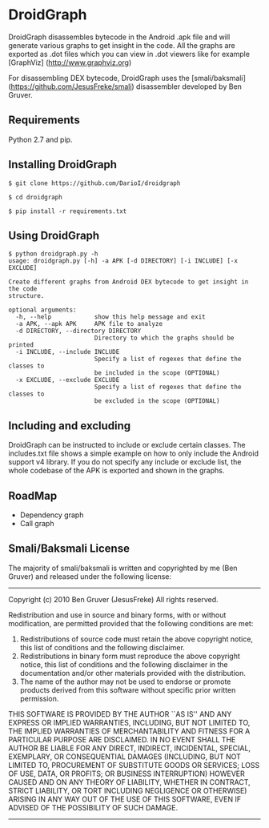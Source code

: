 # DroidGraph

DroidGraph disassembles bytecode in the Android .apk file and will generate 
various graphs to get insight in the code. All the graphs are exported as 
.dot files which you can view in .dot viewers like for example [GraphViz]
(http://www.graphviz.org)

For disassembling DEX bytecode, DroidGraph uses the [smali/baksmali]
(https://github.com/JesusFreke/smali) disassembler developed by Ben Gruver.

## Requirements

Python 2.7 and pip.

## Installing DroidGraph

```shell
$ git clone https://github.com/DarioI/droidgraph

$ cd droidgraph

$ pip install -r requirements.txt
```
## Using DroidGraph

```shell
$ python droidgraph.py -h
usage: droidgraph.py [-h] -a APK [-d DIRECTORY] [-i INCLUDE] [-x EXCLUDE]

Create different graphs from Android DEX bytecode to get insight in the code
structure.

optional arguments:
  -h, --help            show this help message and exit
  -a APK, --apk APK     APK file to analyze
  -d DIRECTORY, --directory DIRECTORY
                        Directory to which the graphs should be printed
  -i INCLUDE, --include INCLUDE
                        Specify a list of regexes that define the classes to
                        be included in the scope (OPTIONAL)
  -x EXCLUDE, --exclude EXCLUDE
                        Specify a list of regexes that define the classes to
                        be excluded in the scope (OPTIONAL)
```

## Including and excluding

DroidGraph can be instructed to include or exclude certain classes. The 
includes.txt file shows a simple example on how to only include the Android 
support v4 library. If you do not specify any include or exclude list, the 
whole codebase of the APK is exported and shown in the graphs.

## RoadMap

* Dependency graph
* Call graph

## Smali/Baksmali License

The majority of smali/baksmali is written and copyrighted by me (Ben Gruver)
and released under the following license:

*******************************************************************************
Copyright (c) 2010 Ben Gruver (JesusFreke)
All rights reserved.

Redistribution and use in source and binary forms, with or without
modification, are permitted provided that the following conditions
are met:
1. Redistributions of source code must retain the above copyright
   notice, this list of conditions and the following disclaimer.
2. Redistributions in binary form must reproduce the above copyright
   notice, this list of conditions and the following disclaimer in the
   documentation and/or other materials provided with the distribution.
3. The name of the author may not be used to endorse or promote products
   derived from this software without specific prior written permission.

THIS SOFTWARE IS PROVIDED BY THE AUTHOR ``AS IS'' AND ANY EXPRESS OR
IMPLIED WARRANTIES, INCLUDING, BUT NOT LIMITED TO, THE IMPLIED WARRANTIES
OF MERCHANTABILITY AND FITNESS FOR A PARTICULAR PURPOSE ARE DISCLAIMED.
IN NO EVENT SHALL THE AUTHOR BE LIABLE FOR ANY DIRECT, INDIRECT,
INCIDENTAL, SPECIAL, EXEMPLARY, OR CONSEQUENTIAL DAMAGES (INCLUDING, BUT
NOT LIMITED TO, PROCUREMENT OF SUBSTITUTE GOODS OR SERVICES; LOSS OF USE,
DATA, OR PROFITS; OR BUSINESS INTERRUPTION) HOWEVER CAUSED AND ON ANY
THEORY OF LIABILITY, WHETHER IN CONTRACT, STRICT LIABILITY, OR TORT
INCLUDING NEGLIGENCE OR OTHERWISE) ARISING IN ANY WAY OUT OF THE USE OF
THIS SOFTWARE, EVEN IF ADVISED OF THE POSSIBILITY OF SUCH DAMAGE.
*******************************************************************************